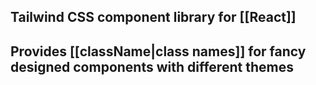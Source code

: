 ## Tailwind CSS component library for [[React]]
## Provides [[className|class names]] for fancy designed components with different themes